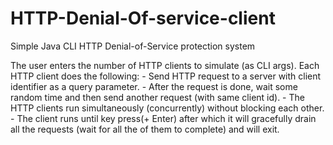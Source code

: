 # HTTP-Denial-Of-service-client
Simple Java CLI HTTP Denial-of-Service protection system

The user enters the number of HTTP clients to simulate (as CLI args).
Each HTTP client does the following:
      - Send HTTP request to a server with client identifier as a query parameter.
      - After the request is done, wait some random time and then send another request (with same client id).
      - The HTTP clients run simultaneously (concurrently) without blocking each other.
      - The client runs until key press(+ Enter) after which it will gracefully drain all the requests (wait for all the of them to complete) and will exit.
